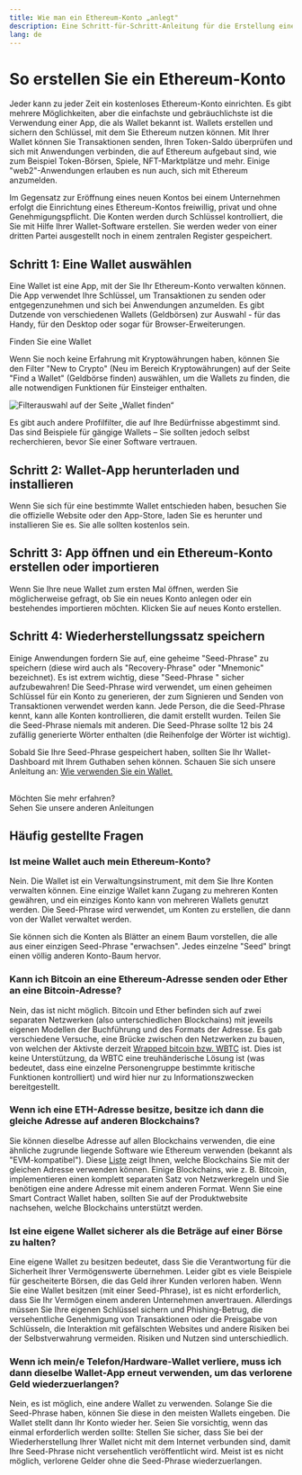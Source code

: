 ```yaml
---
title: Wie man ein Ethereum-Konto „anlegt"
description: Eine Schritt-für-Schritt-Anleitung für die Erstellung eines Ethereum-Kontos mit einer Wallet.
lang: de
---
```


# So erstellen Sie ein Ethereum-Konto

Jeder kann zu jeder Zeit ein kostenloses Ethereum-Konto einrichten. Es gibt mehrere Möglichkeiten, aber die einfachste und gebräuchlichste ist die Verwendung einer App, die als Wallet bekannt ist. Wallets erstellen und sichern den Schlüssel, mit dem Sie Ethereum nutzen können. Mit Ihrer Wallet können Sie Transaktionen senden, Ihren Token-Saldo überprüfen und sich mit Anwendungen verbinden, die auf Ethereum aufgebaut sind, wie zum Beispiel Token-Börsen, Spiele, NFT-Marktplätze und mehr. Einige "web2"-Anwendungen erlauben es nun auch, sich mit Ethereum anzumelden.

Im Gegensatz zur Eröffnung eines neuen Kontos bei einem Unternehmen erfolgt die Einrichtung eines Ethereum-Kontos freiwillig, privat und ohne Genehmigungspflicht. Die Konten werden durch Schlüssel kontrolliert, die Sie mit Hilfe Ihrer Wallet-Software erstellen. Sie werden weder von einer dritten Partei ausgestellt noch in einem zentralen Register gespeichert.

## Schritt 1: Eine Wallet auswählen

Eine Wallet ist eine App, mit der Sie Ihr Ethereum-Konto verwalten können. Die App verwendet Ihre Schlüssel, um Transaktionen zu senden oder entgegenzunehmen und sich bei Anwendungen anzumelden. Es gibt Dutzende von verschiedenen Wallets (Geldbörsen) zur Auswahl - für das Handy, für den Desktop oder sogar für Browser-Erweiterungen.

<ButtonLink to="/wallets/find-wallet/">
  Finden Sie eine Wallet
</ButtonLink>

Wenn Sie noch keine Erfahrung mit Kryptowährungen haben, können Sie den Filter "New to Crypto" (Neu im Bereich Kryptowährungen) auf der Seite "Find a Wallet" (Geldbörse finden) auswählen, um die Wallets zu finden, die alle notwendigen Funktionen für Einsteiger enthalten.

![Filterauswahl auf der Seite „Wallet finden“](./wallet-box.png)

Es gibt auch andere Profilfilter, die auf Ihre Bedürfnisse abgestimmt sind. Das sind Beispiele für gängige Wallets – Sie sollten jedoch selbst recherchieren, bevor Sie einer Software vertrauen.

## Schritt 2: Wallet-App herunterladen und installieren

Wenn Sie sich für eine bestimmte Wallet entschieden haben, besuchen Sie die offizielle Website oder den App-Store, laden Sie es herunter und installieren Sie es. Sie alle sollten kostenlos sein.

## Schritt 3: App öffnen und ein Ethereum-Konto erstellen oder importieren

Wenn Sie Ihre neue Wallet zum ersten Mal öffnen, werden Sie möglicherweise gefragt, ob Sie ein neues Konto anlegen oder ein bestehendes importieren möchten. Klicken Sie auf neues Konto erstellen.

## Schritt 4: Wiederherstellungssatz speichern

Einige Anwendungen fordern Sie auf, eine geheime "Seed-Phrase" zu speichern (diese wird auch als "Recovery-Phrase" oder "Mnemonic" bezeichnet). Es ist extrem wichtig, diese "Seed-Phrase " sicher aufzubewahren! Die Seed-Phrase wird verwendet, um einen geheimen Schlüssel für ein Konto zu generieren, der zum Signieren und Senden von Transaktionen verwendet werden kann. Jede Person, die die Seed-Phrase kennt, kann alle Konten kontrollieren, die damit erstellt wurden. Teilen Sie die Seed-Phrase niemals mit anderen. Die Seed-Phrase sollte 12 bis 24 zufällig generierte Wörter enthalten (die Reihenfolge der Wörter ist wichtig).

Sobald Sie Ihre Seed-Phrase gespeichert haben, sollten Sie Ihr Wallet-Dashboard mit Ihrem Guthaben sehen können. Schauen Sie sich unsere Anleitung an: [Wie verwenden Sie ein Wallet.](/guides/how-to-use-a-wallet)

 <br />

<InfoBanner shouldSpaceBetween emoji=":eyes:">
  <div>Möchten Sie mehr erfahren?</div>
  <ButtonLink to="/guides/">
    Sehen Sie unsere anderen Anleitungen
  </ButtonLink>
</InfoBanner>

## Häufig gestellte Fragen

### Ist meine Wallet auch mein Ethereum-Konto?

Nein. Die Wallet ist ein Verwaltungsinstrument, mit dem Sie Ihre Konten verwalten können. Eine einzige Wallet kann Zugang zu mehreren Konten gewähren, und ein einziges Konto kann von mehreren Wallets genutzt werden. Die Seed-Phrase wird verwendet, um Konten zu erstellen, die dann von der Wallet verwaltet werden.

Sie können sich die Konten als Blätter an einem Baum vorstellen, die alle aus einer einzigen Seed-Phrase "erwachsen". Jedes einzelne "Seed" bringt einen völlig anderen Konto-Baum hervor.

### Kann ich Bitcoin an eine Ethereum-Adresse senden oder Ether an eine Bitcoin-Adresse?

Nein, das ist nicht möglich. Bitcoin und Ether befinden sich auf zwei separaten Netzwerken (also unterschiedlichen Blockchains) mit jeweils eigenen Modellen der Buchführung und des Formats der Adresse. Es gab verschiedene Versuche, eine Brücke zwischen den Netzwerken zu bauen, von welchen der Aktivste derzeit [Wrapped bitcoin bzw. WBTC](https://www.bitcoin.com/get-started/what-is-wbtc/) ist. Dies ist keine Unterstützung, da WBTC eine treuhänderische Lösung ist (was bedeutet, dass eine einzelne Personengruppe bestimmte kritische Funktionen kontrolliert) und wird hier nur zu Informationszwecken bereitgestellt.

### Wenn ich eine ETH-Adresse besitze, besitze ich dann die gleiche Adresse auf anderen Blockchains?

Sie können dieselbe Adresse auf allen Blockchains verwenden, die eine ähnliche zugrunde liegende Software wie Ethereum verwenden (bekannt als "EVM-kompatibel"). Diese [Liste](https://chainlist.org/) zeigt Ihnen, welche Blockchains Sie mit der gleichen Adresse verwenden können. Einige Blockchains, wie z. B. Bitcoin, implementieren einen komplett separaten Satz von Netzwerkregeln und Sie benötigen eine andere Adresse mit einem anderen Format. Wenn Sie eine Smart Contract Wallet haben, sollten Sie auf der Produktwebsite nachsehen, welche Blockchains unterstützt werden.

### Ist eine eigene Wallet sicherer als die Beträge auf einer Börse zu halten?

Eine eigene Wallet zu besitzen bedeutet, dass Sie die Verantwortung für die Sicherheit Ihrer Vermögenswerte übernehmen. Leider gibt es viele Beispiele für gescheiterte Börsen, die das Geld ihrer Kunden verloren haben. Wenn Sie eine Wallet besitzen (mit einer Seed-Phrase), ist es nicht erforderlich, dass Sie Ihr Vermögen einem anderen Unternehmen anvertrauen. Allerdings müssen Sie Ihre eigenen Schlüssel sichern und Phishing-Betrug, die versehentliche Genehmigung von Transaktionen oder die Preisgabe von Schlüsseln, die Interaktion mit gefälschten Websites und andere Risiken bei der Selbstverwahrung vermeiden. Risiken und Nutzen sind unterschiedlich.

### Wenn ich mein/e Telefon/Hardware-Wallet verliere, muss ich dann dieselbe Wallet-App erneut verwenden, um das verlorene Geld wiederzuerlangen?

Nein, es ist möglich, eine andere Wallet zu verwenden. Solange Sie die Seed-Phrase haben, können Sie diese in den meisten Wallets eingeben. Die Wallet stellt dann Ihr Konto wieder her. Seien Sie vorsichtig, wenn das einmal erforderlich werden sollte: Stellen Sie sicher, dass Sie bei der Wiederherstellung Ihrer Wallet nicht mit dem Internet verbunden sind, damit Ihre Seed-Phrase nicht versehentlich veröffentlicht wird. Meist ist es nicht möglich, verlorene Gelder ohne die Seed-Phrase wiederzuerlangen.
